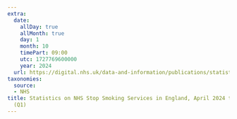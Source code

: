 ```yaml
---
extra:
  date:
    allDay: true
    allMonth: true
    day: 1
    month: 10
    timePart: 09:00
    utc: 1727769600000
    year: 2024
  url: https://digital.nhs.uk/data-and-information/publications/statistical/statistics-on-nhs-stop-smoking-services-in-england/april-2024-to-june-2024-q1
taxonomies:
  source:
  - NHS
title: Statistics on NHS Stop Smoking Services in England, April 2024 to June 2024
  (Q1)
---
```


